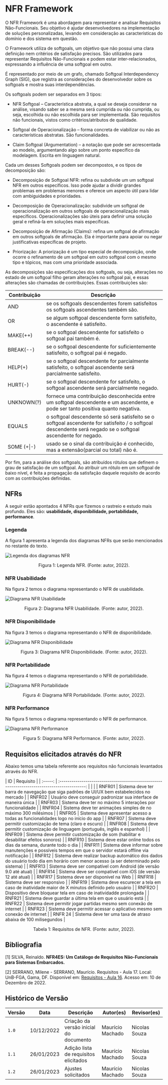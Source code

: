 # NFR Framework

O NFR Framework é uma abordagem para representar e analisar Requisitos Não-Funcionais. Seu objetivo é ajudar desenvolvedores na implementação de soluções personalizadas, levando em consideração as características do domínio e dos sistema em questão.

O Framework utiliza de softgoals, um objetivo que não possui uma clara definição nem critérios de satisfação precisos. São utilizados para representar Requisitos Não-Funcionais e podem estar inter-relacionados, expressando a influência de uma softgoal em outro.

É representado por meio de um grafo, chamado Softgoal Interdependency Graph (SIG), que registra as considerações do desenvolvedor sobre os softgoals e mostra suas interdependências.

Os softgoals podem ser separados em 3 tipos:

- NFR Softgoal – Característica abstrata, a qual se deseja considerar na análise, visando saber se a mesma será cumprida ou não cumprida, ou seja, escolhida ou não escolhida para ser implementada. São requisitos não funcionais, vistos como critérios/atributos de qualidade.

- Softgoal de Operacionalização – forma concreta de viabilizar ou não as características abstratas. São funcionalidades.

- Claim Softgoal (Argumentation) – a notação que pode ser acrescentada ao modelo, argumentando algo sobre um ponto específico da modelagem. Escrita em linguagem natural.

Cada um desses Softgoals podem ser decompostos, e os tipos de decomposição são:

- Decomposição de Softgoal NFR: refina ou subdivide um um softgoal NFR em outros específicos. Isso pode ajudar a dividir grandes problemas em problemas menores e oferece um aspecto útil para lidar com ambiguidades e prioridades.

- Decomposição de Operacionalização: subdivide um softgoal de operacionalização em outros softgoals de operacionalização mais específicos. Operacionalizações são úteis para definir uma solução geral e refiná-la em soluções mais específicas.

- Decomposição de Afirmação (Claims): refina um softgoal de afirmação em outros softgoals de afirmação. Ela é importante para apoiar ou negar justificativas específicas de projeto.

- Priorização: A priorização é um tipo especial de decomposição, onde ocorre o refinamento de um softgoal em outro softgoal com o mesmo tipo e tópicos, mas com uma prioridade associada.

As decomposições são especificações dos softgoals, ou seja, alterações no estado de um softgoal filho geram alterações no softgoal pai, e essas alterações são chamadas de contribuições. Essas contribuições são:

| Contribuição | Descrição                                                                                                                                                   |
| ------------ | ----------------------------------------------------------------------------------------------------------------------------------------------------------- |
| AND          | se os softgoals descendentes forem satisfeitos os softgoals ascendentes também são.                                                                         |
| OR           | se algum softgoal descendente form satisfeito, o ascendente é satisfeito.                                                                                   |
| MAKE(++)     | se o softgoal descendente for satisfeito o softgoal pai também é.                                                                                           |
| BREAK(--)    | se o softgoal descendente for suficientemente satisfeito, o softgoal pai é negado.                                                                          |
| HELP(+)      | se o softgoal descendente for parcialmente satisfeito, o softgoal ascendente será parcialmente satisfeito.                                                  |
| HURT(-)      | se o softgoal descendente for satisfeito, o softgoal ascendente será parcialmente negado.                                                                   |
| UNKNOWN(?)   | fornece uma contribuição desconhecida entre um softgoal descendente e um ascendente, e pode ser tanto positiva quanto negativa.                             |
| EQUALS       | o softgoal descendente só será satisfeito se o softgoal ascendente for satisfeito / o softgoal descendente será negado se o softgoal ascendente for negado. |
| SOME (+\|-)  | usado se o sinal da contribuição é conhecido, mas a extensão(parcial ou total) não é.                                                                       |

Por fim, para a análise dos softgoals, são atribuídos rótulos que definem o grau de satisfação de um softgoal. Ao atribuir um rótulo em um softgoal de baixo nível, é feita a propagação da satisfação daquele requisito de acordo com as contribuições definidas.

## NFRs

A seguir estão apontados 4 NFRs que fizemos o rastreio e estudo mais profundo. Eles são: **usabilidade, disponibilidade, portabilidade, performance**.

### Legenda

A figura 1 apresenta a legenda dos diagramas NFRs que serão mencionados no restante do texto.

![Legenda dos diagramas NFR](./images/nfr_legenda.jpeg)

<div style="text-align: center">
<p> Figura 1: Legenda NFR. (Fonte: autor, 2022).
</div>

### NFR Usabilidade

Na figura 2 temos o diagrama representando o NFR de usabilidade.

![Diagrama NFR Usabilidade](./images/nfr_usabilidade.png)

<div style="text-align: center">
<p> Figura 2: Diagrama NFR Usabilidade. (Fonte: autor, 2022).
</div>

### NFR Disponibilidade

Na figura 3 temos o diagrama representando o NFR de disponibilidade.

![Diagrama NFR Disponibilidade](./images/nfr_disponibilidade.jpeg)

<div style="text-align: center">
<p> Figura 3: Diagrama NFR Disponibilidade. (Fonte: autor, 2022).
</div>

### NFR Portabilidade

Na figura 4 temos o diagrama representando o NFR de portabilidade.

![Diagrama NFR Portabilidade](./images/nfr_portabilidade.jpeg)

<div style="text-align: center">
<p> Figura 4: Diagrama NFR Portabilidade. (Fonte: autor, 2022).
</div>

### NFR Performance

Na figura 5 temos o diagrama representando o NFR de performance.

![Diagrama NFR Performance](./images/nfr_performance.jpeg)

<div style="text-align: center">
<p> Figura 5: Diagrama NFR Performance. (Fonte: autor, 2022).
</div>

## Requisitos elicitados através do NFR

Abaixo temos uma tabela referente aos requisitos não funcionais levantados através do NFR.

| ID | Requisito |
| :-----: | :-------------------------------------------------------------------------------------------: | | |
| RNFR01 | Sistema deve ter barra de navegação que siga padrões de UI/UX bem estabelecidos no mercado |
| RNFR02 | Usuário deve conseguir padronizar sua interface de maneira única |
| RNFR03 | Sistema deve ter no máximo 5 interações por funcionalidade |
| RNFR04 | Sistema deve ter animações simples de no máximo 300 milésimos |
| RNFR05 | Sistema deve apresentar acesso a todas as funcionalidades logo no início do app |
| RNFR07 | Sistema deve permitir customização de tema (claro e escuro) |
| RNFR08 | Sistema deve permitir customização de linguagem (português, inglês e espanhol) |
| RNFR09 | Sistema deve permitir customização de som (habilitar e desabilitar efeitos sonoros) |
| RNFR10 | Sistema deve estar online todos os dias da semana, durante todo o dia |
| RNFR11 | Sistema deve informar sobre manutenções e possíveis tempos em que o servidor estará offline via notificação |
| RNFR12 | Sistema deve realizar backup automático dos dados do usuário todo dia em horário com menor acesso (a ser determinado pelo sistema) |
| RNFR13 | Sistema deve ser compatível com Android (de versão 9.0 até atual) |
| RNFR14 | Sistema deve ser compatível com iOS (de versão 12 até atual) |
| RNFR17 | Sistema deve ser disponível na Web |
| RNFR18 | Sistema deve ser responsivo |
| RNFR19 | Sistema deve escurecer a tela em caso de inatividade maior de X minutos definido pelo usuário |
| RNFR2O | Dispositivo deve bloquear tela em caso de inatividadde prolongada |
| RNFR21 | Sistema deve guardar a última tela em que o usuário está |
| RNFR22 | Sistema deve permitir jogar partidas mesmo sem conexão de internet |
| RNFR23 | Sistema deve permitir acessar o aplicativo mesmo sem conexão de internet |
| RNFR 24 | Sistema deve ter uma taxa de atraso abaixa de 100 milisegundos |

<div style="text-align: center">
<p> Tabela 1: Requisitos de NFR. (Fonte: autor, 2022).
</div>

## Bibliografia

[1] SILVA, Reinaldo. **NFR4ES: Um Catálogo de Requisitos Não-Funcionais para Sistemas Embarcados.**

[2] SERRANO, Milene - SERRANO, Maurício. Requisitos - Aula 17. Local: UnB-FGA, Gama, DF. Disponível em: [Requisitos - Aula 16](https://aprender3.unb.br/mod/resource/view.php?id=861032). Acesso em: 10 de Dezembro de 2022.

## Histórico de Versão

| Versão | Data       | Descrição                              | Autor(es)        | Revisor(es)   |
| ------ | ---------- | -------------------------------------- | ---------------- | ------------- |
| `1.0`  | 10/12/2022 | Criação da versão inicial do documento | Maurício Machado | Nicolas Souza |
| `1.1`  | 26/01/2023 | Adição lista de requisitos elicitados  | Maurício Machado | Nicolas Souza |
| `1.2`  | 26/01/2023 | Ajustes solicitados                    | Maurício Machado | Nicolas Souza |
